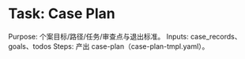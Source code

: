 # Task: Case Plan

Purpose: 个案目标/路径/任务/审查点与退出标准。
Inputs: case_records、goals、todos
Steps: 产出 case-plan（case-plan-tmpl.yaml）。
